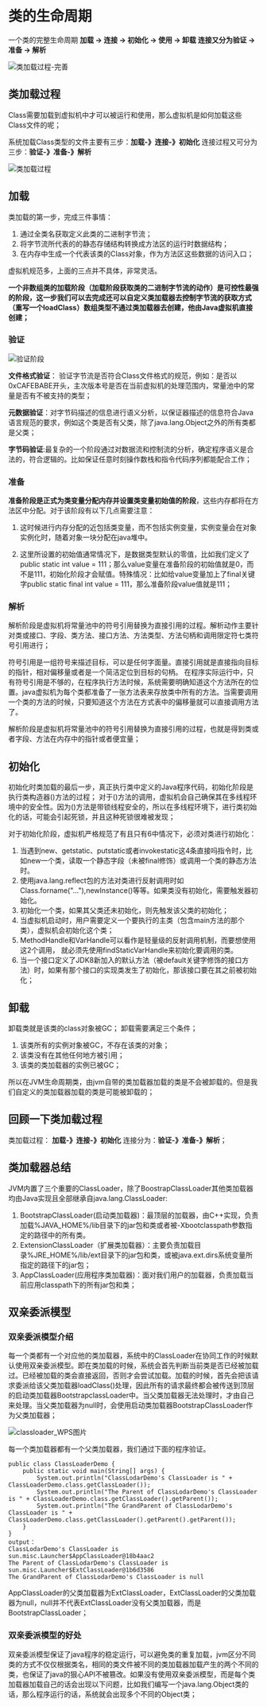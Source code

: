 # 类的生命周期

一个类的完整生命周期
**加载 -> 连接 -> 初始化 -> 使用 -> 卸载**
**连接又分为验证 -> 准备 -> 解析**

![类加载过程-完善](img/类加载过程-完善.png)

## 类加载过程
Class需要加载到虚拟机中才可以被运行和使用，那么虚拟机是如何加载这些Class文件的呢；

系统加载Class类型的文件主要有三步：**加载-》连接-》初始化**
连接过程又可分为三步：**验证-》准备-》解析**

![类加载过程](img/类加载过程.png)

## 加载
类加载的第一步，完成三件事情：
1. 通过全类名获取定义此类的二进制字节流；
2. 将字节流所代表的的静态存储结构转换成方法区的运行时数据结构；
3. 在内存中生成一个代表该类的Class对象，作为方法区这些数据的访问入口；

虚拟机规范多，上面的三点并不具体，非常灵活。

**一个非数组类的加载阶段（加载阶段获取类的二进制字节流的动作）是可控性最强的阶段，这一步我们可以去完成还可以自定义类加载器去控制字节流的获取方式（重写一个loadClass）数组类型不通过类加载器去创建，他由Java虚拟机直接创建；**

### 验证
![验证阶段](img/验证阶段.png)

**文件格式验证**： 验证字节流是否符合Class文件格式的规范，例如：是否以0xCAFEBABE开头，主次版本号是否在当前虚拟机的处理范围内，常量池中的常量是否有不被支持的类型；

**元数据验证**：对字节码描述的信息进行语义分析，以保证器描述的信息符合Java语言规范的要求，例如这个类是否有父类，除了java.lang.Object之外的所有类都是父类；

**字节码验证**:最复杂的一个阶段通过对数据流和控制流的分析，确定程序语义是合法的，符合逻辑的。比如保证任意时刻操作数栈和指令代码序列都能配合工作；

### 准备
**准备阶段是正式为类变量分配内存并设置类变量初始值的阶段**，这些内存都将在方法区中分配。对于该阶段有以下几点需要注意：

1. 这时候进行内存分配的近包括类变量，而不包括实例变量，实例变量会在对象实例化时，随着对象一块分配在java堆中。

2. 这里所设置的初始值通常情况下，是数据类型默认的零值，比如我们定义了public static int value = 111；那么value变量在准备阶段的初始值就是0，而不是111，初始化阶段才会赋值。特殊情况：比如给value变量加上了final关键字public static final int value = 111，那么准备阶段value值就是111；

### 解析
解析阶段是虚拟机将常量池中的符号引用替换为直接引用的过程。解析动作主要针对类或接口、字段、类方法、接口方法、方法类型、方法句柄和调用限定符七类符号引用进行；

符号引用是一组符号来描述目标，可以是任何字面量。直接引用就是直接指向目标的指针，相对偏移量或者是一个简洁定位到目标的句柄。
在程序实际运行中，只有符号引用是不够的，在程序执行方法时候，系统需要明确知道这个方法所在的位置。java虚拟机为每个类都准备了一张方法表来存放类中所有的方法。当需要调用一个类的方法的时候，只要知道这个方法在方式表中的偏移量就可以直接调用方法了。

解析阶段是虚拟机将常量池中的符号引用替换为直接引用的过程，也就是得到类或者字段、方法在内存中的指针或者便宜量；

## 初始化
初始化时类加载的最后一步，真正执行类中定义的Java程序代码，初始化阶段是执行类构造器<clinit>()方法的过程；
对于<clinit>()方法的调用，虚拟机会自己确保其在多线程环境中的安全性。因为<clinit>()方法是带锁线程安全的，所以在多线程环境下，进行类初始化的话，可能会引起死锁，并且这种死锁很难被发现；

对于初始化阶段，虚拟机严格规范了有且只有6中情况下，必须对类进行初始化：
1. 当遇到new、getstatic、putstatic或者invokestatic这4条直接吗指令时，比如new一个类，读取一个静态字段（未被final修饰）或调用一个类的静态方法时。
2. 使用java.lang.reflect包的方法对类进行反射调用时如Class.forname("..."),newInstance()等等。如果类没有初始化，需要触发器初始化。
3. 初始化一个类，如果其父类还未初始化，则先触发该父类的初始化；
4. 当虚拟机启动时，用户需要定义一个要执行的主类（包含main方法的那个类），虚拟机会初始化这个类；
5. MethodHandle和VarHandle可以看作是轻量级的反射调用机制，而要想使用这2个调用， 就必须先使用findStaticVarHandle来初始化要调用的类。
6. 当一个接口定义了JDK8新加入的默认方法（被default关键字修饰的接口方法）时，如果有那个接口的实现类发生了初始化，那该接口要在其之前被初始化；

## 卸载
卸载类就是该类的class对象被GC；
卸载需要满足三个条件；
1. 该类所有的实例对象被GC，不存在该类的对象；
2. 该类没有在其他任何地方被引用；
3. 该类的类加载器的实例已被GC；

所以在JVM生命周期类，由jvm自带的类加载器加载的类是不会被卸载的。但是我们自定义的类加载器加载的类是可能被卸载的；


## 回顾一下类加载过程
类加载过程： **加载-》连接-》初始化**
连接分为：**验证-》准备-》解析**；

## 类加载器总结
JVM内置了三个重要的ClassLoader，除了BoostrapClassLoader其他类加载器均由Java实现且全部继承自java.lang.ClassLoader:

1. BootstrapClassLoader(启动类加载器)：最顶层的加载器，由C++实现，负责加载%JAVA_HOME%/lib目录下的jar包和类或者被-Xbootclasspath参数指定的路径中的所有类。
2. ExtensionClassLoader（扩展类加载器）：主要负责加载目录%JRE_HOME%/lib/ext目录下的jar包和类，或被java.ext.dirs系统变量所指定的路径下的jar包；
3. AppClassLoader(应用程序类加载器)：面对我们用户的加载器，负责加载当前应用classpath下的所有jar包和类；

## 双亲委派模型
### 双亲委派模型介绍
每一个类都有一个对应他的类加载器，系统中的ClassLoader在协同工作的时候默认使用双亲委派模型。即在类加载的时候，系统会首先判断当前类是否已经被加载过。已经被加载的类会直接返回，否则才会尝试加载。加载的时候，首先会把该请求委派给该父类加载器loadClass()处理，因此所有的请求最终都会被传送到顶层的启动类加载器BootstrapclassLoader中。当父类加载器无法处理时，才由自己来处理。当父类加载器为null时，会使用启动类加载器BootstrapClassLoader作为父类加载器；

![classloader_WPS图片](img/classloader_WPS图片.png)

每一个类加载器都有一个父类加载器，我们通过下面的程序验证。

    public class ClassLoaderDemo {
        public static void main(String[] args) {
            System.out.println("ClassLodarDemo's ClassLoader is " + ClassLoaderDemo.class.getClassLoader());
            System.out.println("The Parent of ClassLodarDemo's ClassLoader is " + ClassLoaderDemo.class.getClassLoader().getParent());
            System.out.println("The GrandParent of ClassLodarDemo's ClassLoader is " + ClassLoaderDemo.class.getClassLoader().getParent().getParent());
        }
    }
    output：
    ClassLodarDemo's ClassLoader is sun.misc.Launcher$AppClassLoader@18b4aac2
    The Parent of ClassLodarDemo's ClassLoader is sun.misc.Launcher$ExtClassLoader@1b6d3586
    The GrandParent of ClassLodarDemo's ClassLoader is null

AppClassLoader的父类加载器为ExtClassLoader，ExtClassLoader的父类加载器为null，null并不代表ExtClassLoader没有父类加载器，而是BootstrapClassLoader；

### 双亲委派模型的好处
双亲委派模型保证了java程序的稳定运行，可以避免类的重复加载，jvm区分不同类的方式不仅仅根据类名，相同的类文件被不同的类加载器加载产生的两个不同的类，也保证了java的狠心API不被篡改。如果没有使用双亲委派模型，而是每个类加载器加载自己的话会出现以下问题，比如我们编写一个java.lang.Object类的话，那么程序运行的话，系统就会出现多个不同的Object类；


